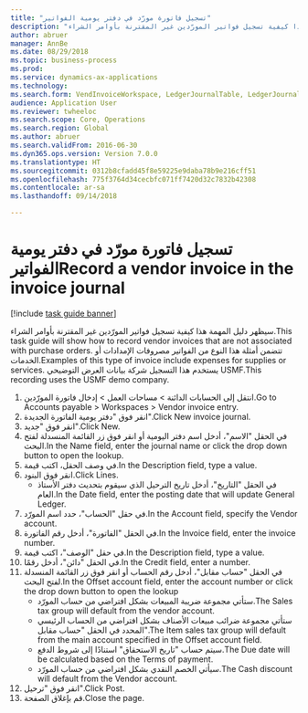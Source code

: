 ```yaml
--- 
title: "تسجيل فاتورة مورّد في دفتر يومية الفواتير"
description: "سيظهر دليل المهمة هذا كيفية تسجيل فواتير المورّدين غير المقترنة بأوامر الشراء."
author: abruer
manager: AnnBe
ms.date: 08/29/2018
ms.topic: business-process
ms.prod: 
ms.service: dynamics-ax-applications
ms.technology: 
ms.search.form: VendInvoiceWorkspace, LedgerJournalTable, LedgerJournalTransVendInvoice
audience: Application User
ms.reviewer: twheeloc
ms.search.scope: Core, Operations
ms.search.region: Global
ms.author: abruer
ms.search.validFrom: 2016-06-30
ms.dyn365.ops.version: Version 7.0.0
ms.translationtype: HT
ms.sourcegitcommit: 0312b8cfadd45f8e59225e9daba78b9e216cff51
ms.openlocfilehash: 775f3764d34cecbfc071ff7420d32c7832b42308
ms.contentlocale: ar-sa
ms.lasthandoff: 09/14/2018

---
```

# <a name="record-a-vendor-invoice-in-the-invoice-journal"></a><span data-ttu-id="acef7-103">تسجيل فاتورة مورّد في دفتر يومية الفواتير</span><span class="sxs-lookup"><span data-stu-id="acef7-103">Record a vendor invoice in the invoice journal</span></span>

[!include [task guide banner](../../includes/task-guide-banner.md)]

<span data-ttu-id="acef7-104">سيظهر دليل المهمة هذا كيفية تسجيل فواتير المورّدين غير المقترنة بأوامر الشراء.</span><span class="sxs-lookup"><span data-stu-id="acef7-104">This task guide will show how to record vendor invoices that are not associated with purchase orders.</span></span> <span data-ttu-id="acef7-105">تتضمن أمثلة هذا النوع من الفواتير مصروفات الإمدادات أو الخدمات.</span><span class="sxs-lookup"><span data-stu-id="acef7-105">Examples of this type of invoice include expenses for supplies or services.</span></span>  <span data-ttu-id="acef7-106">يستخدم هذا التسجيل شركة بيانات العرض التوضيحي USMF.</span><span class="sxs-lookup"><span data-stu-id="acef7-106">This recording uses the USMF demo company.</span></span>

1. <span data-ttu-id="acef7-107">انتقل إلى الحسابات الدائنة > مساحات العمل > إدخال فاتورة المورّدين.</span><span class="sxs-lookup"><span data-stu-id="acef7-107">Go to Accounts payable > Workspaces > Vendor invoice entry.</span></span>
2. <span data-ttu-id="acef7-108">انقر فوق "دفتر يومية الفاتورة الجديدة".</span><span class="sxs-lookup"><span data-stu-id="acef7-108">Click New invoice journal.</span></span>
3. <span data-ttu-id="acef7-109">انقر فوق "جديد".</span><span class="sxs-lookup"><span data-stu-id="acef7-109">Click New.</span></span>
4. <span data-ttu-id="acef7-110">في الحقل "الاسم"، أدخل اسم دفتر اليومية أو انقر فوق زر القائمة المنسدلة لفتح البحث.</span><span class="sxs-lookup"><span data-stu-id="acef7-110">In the Name field, enter the journal name or click the drop down button to open the lookup.</span></span>
5. <span data-ttu-id="acef7-111">في وصف الحقل، اكتب قيمة.</span><span class="sxs-lookup"><span data-stu-id="acef7-111">In the Description field, type a value.</span></span>
6. <span data-ttu-id="acef7-112">انقر فوق البنود.</span><span class="sxs-lookup"><span data-stu-id="acef7-112">Click Lines.</span></span>
    * <span data-ttu-id="acef7-113">في الحقل "التاريخ"، أدخل تاريخ الترحيل الذي سيقوم بتحديث دفتر الأستاذ العام.</span><span class="sxs-lookup"><span data-stu-id="acef7-113">In the Date field, enter the posting date that will update General Ledger.</span></span>  
7. <span data-ttu-id="acef7-114">في حقل "الحساب"، حدد اسم المورّد.</span><span class="sxs-lookup"><span data-stu-id="acef7-114">In the Account field, specify the Vendor account.</span></span>
8. <span data-ttu-id="acef7-115">في الحقل "الفاتورة"، أدخل رقم الفاتورة.</span><span class="sxs-lookup"><span data-stu-id="acef7-115">In the Invoice field, enter the invoice number.</span></span>
9. <span data-ttu-id="acef7-116">في حقل "الوصف"، اكتب قيمة.</span><span class="sxs-lookup"><span data-stu-id="acef7-116">In the Description field, type a value.</span></span>
10. <span data-ttu-id="acef7-117">في الحقل "دائن"، أدخل رقمًا.</span><span class="sxs-lookup"><span data-stu-id="acef7-117">In the Credit field, enter a number.</span></span>
11. <span data-ttu-id="acef7-118">في الحقل "حساب مقابل"، أدخل رقم الحساب أو انقر فوق زر القائمة المنسدلة لفتح البحث.</span><span class="sxs-lookup"><span data-stu-id="acef7-118">In the Offset account field, enter the account number or click the drop down button to open the lookup</span></span>
    * <span data-ttu-id="acef7-119">ستأتي مجموعة ضريبة المبيعات بشكل افتراضي من حساب المورّد.</span><span class="sxs-lookup"><span data-stu-id="acef7-119">The Sales tax group will default from the vendor account.</span></span>  
    * <span data-ttu-id="acef7-120">ستأتي مجموعة ضرائب مبيعات الأصناف بشكل افتراضي من الحساب الرئيسي المحدد في الحقل "حساب مقابل".</span><span class="sxs-lookup"><span data-stu-id="acef7-120">The Item sales tax group will default from the main account specified in the Offset account field.</span></span>  
    * <span data-ttu-id="acef7-121">سيتم حساب "تاريخ الاستحقاق" استنادًا إلى شروط الدفع.</span><span class="sxs-lookup"><span data-stu-id="acef7-121">The Due date will be calculated based on the Terms of payment.</span></span>  
    * <span data-ttu-id="acef7-122">سيأتي الخصم النقدي بشكل افتراضي من حساب المورّد.</span><span class="sxs-lookup"><span data-stu-id="acef7-122">The Cash discount will default from the Vendor account.</span></span>  
12. <span data-ttu-id="acef7-123">انقر فوق "ترحيل".</span><span class="sxs-lookup"><span data-stu-id="acef7-123">Click Post.</span></span>
13. <span data-ttu-id="acef7-124">قم بإغلاق الصفحة.</span><span class="sxs-lookup"><span data-stu-id="acef7-124">Close the page.</span></span>


